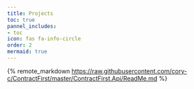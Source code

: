 ```yaml
---
title: Projects
toc: true
pannel_includes:
- toc
icon: fas fa-info-circle
order: 2
mermaid: true
---
```

{% remote_markdown https://raw.githubusercontent.com/cory-c/ContractFirst/master/ContractFirst.Api/ReadMe.md %}
